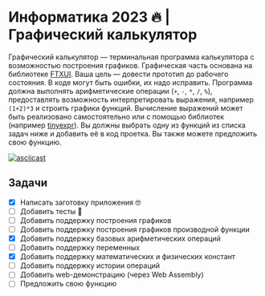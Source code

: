 # Информатика 2023 🔥 | Графический калькулятор

Графический калькулятор — терминальная программа калькулятора с возможностью построения графиков. Графическая часть основана на библиотеке [FTXUI](https://github.com/ArthurSonzogni/FTXUI). Ваша цель — довести прототип до рабочего состояния. В коде могут быть ошибки, их надо исправить. Программа должна выполнять арифметические операции (`+`, `-`, `*`, `/`, `%`), предоставлять возможность интерпретировать выражения, например `(1+2)*3` и строить графики функций. Вычисление выражений может быть реализовано самостоятельно или с помощью библиотек (например [tinyexpr](https://github.com/codeplea/tinyexpr)). Вы должны выбрать одну из функций из списка задач ниже и добавить её в код проетка. Вы также можете предложить свою функцию.

[![asciicast](https://asciinema.org/a/D5pDPrYtXJLOYnRK1GkogOTGG.svg)](https://asciinema.org/a/D5pDPrYtXJLOYnRK1GkogOTGG)

## Задачи

- [x] Написать заготовку приложения 🤓
- [ ] Добавить тесты 🔵
- [ ] Добавить поддержку построения графиков
- [ ] Добавить поддержку построения графиков производной функции
- [x] Добавить поддержку базовых арифметических операций
- [ ] Добавить поддержку переменных
- [x] Добавить поддержку математических и физических констант
- [ ] Добавить поддержку истории операций
- [ ] Добавить web-демонстрацию (через Web Assembly)
- [ ] Предложить свою функцию

